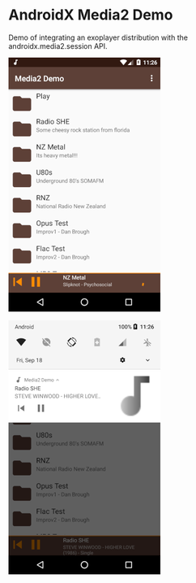 # AndroidX Media2 Demo

Demo of integrating an exoplayer distribution with the androidx.media2.session API.


![Screenshot 1](./graphics/screenshot1.png "Screenshot 1")


![Screenshot 2](./graphics/screenshot2.png "Screenshot 2")

